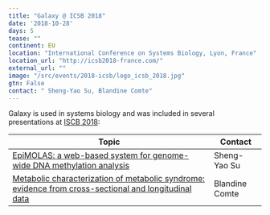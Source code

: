 ```yaml
---
title: "Galaxy @ ICSB 2018"
date: '2018-10-28'
days: 5
tease: ""
continent: EU
location: "International Conference on Systems Biology, Lyon, France"
location_url: "http://icsb2018-france.com/"
external_url: ""
image: "/src/events/2018-icsb/logo_icsb_2018.jpg"
gtn: False
contact: " Sheng-Yao Su, Blandine Comte"
---
```


Galaxy is used in systems biology and was included in several presentations at [ISCB 2018](http://icsb2018-france.com/):

| Topic | Contact |
| --- | --- |
| [EpiMOLAS: a web-based system for genome-wide DNA methylation analysis](http://www.icsb2018-france.com/images/ICSB-2018---Abstract-book---Posters.pdf#page=68) | Sheng-Yao Su |
| [Metabolic  characterization  of  metabolic  syndrome:  evidence  from  cross-sectional  and longitudinal data](http://www.icsb2018-france.com/images/ICSB-2018---Abstract-book---Posters.pdf#page=115) | Blandine Comte |
